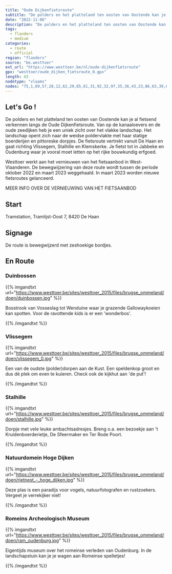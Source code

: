 ```yaml
---
title: "Oude Dijkenfietsroute"
subtitle: "De polders en het platteland ten oosten van Oostende kan je al fietsend verkennen langs de Oude Dijkenfietsroute"
date: "2022-11-06"
description: "De polders en het platteland ten oosten van Oostende kan je al fietsend verkennen langs de Oude Dijkenfietsroute" 
tags:
  - flanders
  - medium
categories: 
  - route
  - official
region: "flanders"
source: "be.westtoer"
ext_url: "https://www.westtoer.be/nl/oude-dijkenfietsroute"
gpx: "westtoer/oude_dijken_fietsroute_0.gpx"
length: 43
nodetype: "vlaams"
nodes: "75,1,69,57,28,12,62,29,65,61,31,92,32,97,35,36,43,23,86,63,39,84,94,16,99,47,13,10,68,61,9,18,59,1,75"
---
```


## Let's Go !

De polders en het platteland ten oosten van Oostende kan je al fietsend verkennen langs de Oude Dijkenfietsroute. Van op de kanaaloevers en de oude zeedijken heb je een uniek zicht over het vlakke landschap. Het landschap opent zich naar de weidse poldervlakte met haar statige boerderijen en pittoreske dorpjes. De fietsroute vertrekt vanuit De Haan en gaat richting Vlissegem, Stalhille en Klemskerke. Je fietst tot in Jabbeke en Oudenburg waar je vooral moet letten op het rijke bouwkundig erfgoed.

Westtoer werkt aan het vernieuwen van het fietsaanbod in West-Vlaanderen. De bewegwijzering van deze route wordt tussen de periode oktober 2022 en maart 2023 weggehaald. In maart 2023 worden nieuwe fietsroutes gelanceerd.

MEER INFO OVER DE VERNIEUWING VAN HET FIETSAANBOD

## Start 

Tramstation, Tramlijst-Oost 7, 8420 De Haan

## Signage

De route is bewegwijzerd met zeshoekige bordjes.

## En Route

### Duinbossen

{{% imgandtxt url="https://www.westtoer.be/sites/westtoer_2015/files/brugse_ommeland/doen/duinbossen.jpg" %}}

Bosstrook van Vosseslag tot Wenduine waar je grazende Gallowaykoeien kan spotten. Voor de ravottende kids is er een 'wonderbos'.

{{% /imgandtxt %}}

### Vlissegem

{{% imgandtxt url="https://www.westtoer.be/sites/westtoer_2015/files/brugse_ommeland/doen/vlissegem_0.jpg" %}}

Een van de oudste (polder)dorpen aan de Kust. Een speldenkop groot en dus dé plek om even te kuieren. Check ook de kijkhut aan 'de put'!

{{% /imgandtxt %}}

### Stalhille

{{% imgandtxt url="https://www.westtoer.be/sites/westtoer_2015/files/brugse_ommeland/doen/stalhille.jpg" %}}

Dorpje met vele leuke ambachtsadresjes. Breng o.a. een bezoekje aan 't Kruidenboerderietje, De Sfeermaker en Ter Rode Poort.

{{% /imgandtxt %}}

### Natuurdomein Hoge Dijken

{{% imgandtxt url="https://www.westtoer.be/sites/westtoer_2015/files/brugse_ommeland/doen/rietnest_-_hoge_dijken.jpg" %}}

Deze plas is een paradijs voor vogels, natuurfotografen en rustzoekers. Vergeet je verrekijker niet!

{{% /imgandtxt %}}

### Romeins Archeologisch Museum

{{% imgandtxt url="https://www.westtoer.be/sites/westtoer_2015/files/brugse_ommeland/doen/ram_oudenburg.jpg" %}}

Eigentijds museum over het romeinse verleden van Oudenburg. In de landschapstuin kan je je wagen aan Romeinse spelletjes!

{{% /imgandtxt %}}